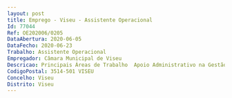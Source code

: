 ```yaml
--- 
layout: post
title: Emprego - Viseu - Assistente Operacional
Id: 77044
Ref: OE202006/0205
DataAbertura: 2020-06-05
DataFecho: 2020-06-23
Trabalho: Assistente Operacional
Empregador: Câmara Municipal de Viseu
Descricao: Principais Áreas de Trabalho  Apoio Administrativo na Gestão de Instalações Desportivas e Espaços Promotores de Atividade Física da responsabilidade do Município de Viseu   DDJ.Principais Atribuições e Competências  Apoio na gestão das reservas e marcações em instalações desportivas de gestão municipal  Apoio no Atendimento ao Movimento Associativo Desportivo Local  Apoio na gestão dos Contratos de limpeza e Vigilância das Instalações Desportivas de Gestão Municipal  Apoio na criação de relatórios estatísticos da atividade desenvolvida nas Instalações Desportivas de Gestão Municipal.
CodigoPostal: 3514-501 VISEU
Concelho: Viseu
Distrito: Viseu
--- 
```

